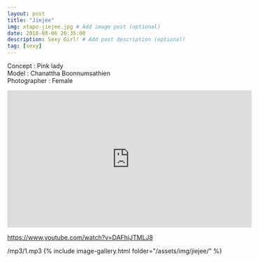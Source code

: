 ```yaml
---
layout: post
title: "Jiejee"
img: xtapo-jiejee.jpg # Add image post (optional)
date: 2018-08-06 20:35:00
description: Sexy Girl! # Add post description (optional)
tag: [sexy]
---
```

Concept : Pink lady  
Model : Chanattha Boonnumsathien   
Photographer : Female     

<iframe width="560" height="315" src="https://www.youtube.com/embed/QFYmeFm9oco" frameborder="0" allow="autoplay; encrypted-media" allowfullscreen></iframe>

https://www.youtube.com/watch?v=DAFhjJTMLJ8

/mp3/1.mp3
{% include image-gallery.html folder="/assets/img/jiejee/" %}
